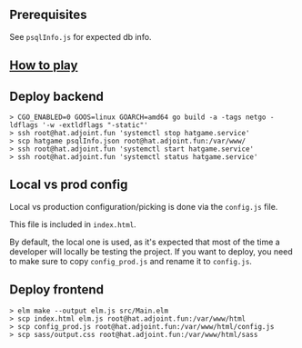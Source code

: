 ## Prerequisites

See `psqlInfo.js` for expected db info.

## [How to play](go-presentation.md)

## Deploy backend

```
> CGO_ENABLED=0 GOOS=linux GOARCH=amd64 go build -a -tags netgo -ldflags '-w -extldflags "-static"'
> ssh root@hat.adjoint.fun 'systemctl stop hatgame.service'
> scp hatgame psqlInfo.json root@hat.adjoint.fun:/var/www/
> ssh root@hat.adjoint.fun 'systemctl start hatgame.service'
> ssh root@hat.adjoint.fun 'systemctl status hatgame.service'
```

## Local vs prod config

Local vs production configuration/picking is done via the `config.js` file.

This file is included in `index.html`.

By default, the local one is used, as it's expected that most of the time
a developer will locally be testing the project. If you want to deploy,
you need to make sure to copy `config_prod.js` and rename it to `config.js`.

## Deploy frontend

```
> elm make --output elm.js src/Main.elm
> scp index.html elm.js root@hat.adjoint.fun:/var/www/html
> scp config_prod.js root@hat.adjoint.fun:/var/www/html/config.js
> scp sass/output.css root@hat.adjoint.fun:/var/www/html/sass
```
